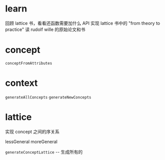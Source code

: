 # learn

回顾 lattice 书，看看还函数需要加什么 API
实现 lattice 书中的 "from theory to practice"
读 rudolf wille 的原始论文和书

# concept

`conceptFromAttributes`

# context

`generateAllConcepts`
`generateNewConcepts`

# lattice

实现 concept 之间的序关系

lessGeneral
moreGeneral

`generateConceptLattice` -- 生成所有的
